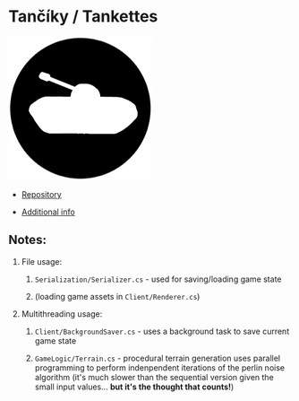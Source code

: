 # Tančíky / Tankettes

![Icon](Icon.bmp)


- [Repository](https://github.com/Bleskocvok/Tankettes)

- [Additional info](https://youtu.be/dQw4w9WgXcQ)


## Notes:

1. File usage:

	1. `Serialization/Serializer.cs` - used for saving/loading
	game state

	1. (loading game assets in `Client/Renderer.cs`)

1. Multithreading usage:

	1. `Client/BackgroundSaver.cs` - uses a background task to save
	current game state

	1. `GameLogic/Terrain.cs` - procedural terrain generation uses parallel
	programming to perform indenpendent iterations of the perlin noise algorithm
	(it's much slower than the sequential version given the small input
	values... **but it's the thought that counts!**)
